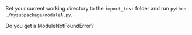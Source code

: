 Set your current working directory to the `import_test` folder and run `python ./mysubpackage/moduleA.py`.

Do you get a ModuleNotFoundError?
